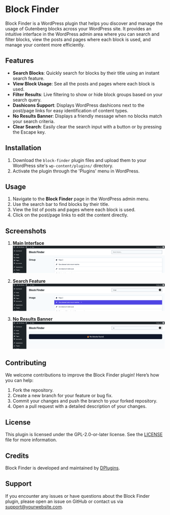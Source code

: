# Block Finder

Block Finder is a WordPress plugin that helps you discover and manage the usage of Gutenberg blocks across your WordPress site. It provides an intuitive interface in the WordPress admin area where you can search and filter blocks, view the posts and pages where each block is used, and manage your content more efficiently.

## Features

- **Search Blocks**: Quickly search for blocks by their title using an instant search feature.
- **View Block Usage**: See all the posts and pages where each block is used.
- **Filter Results**: Live filtering to show or hide block groups based on your search query.
- **Dashicons Support**: Displays WordPress dashicons next to the post/page links for easy identification of content types.
- **No Results Banner**: Displays a friendly message when no blocks match your search criteria.
- **Clear Search**: Easily clear the search input with a button or by pressing the Escape key.

## Installation

1. Download the `block-finder` plugin files and upload them to your WordPress site's `wp-content/plugins/` directory.
2. Activate the plugin through the 'Plugins' menu in WordPress.

## Usage

1. Navigate to the **Block Finder** page in the WordPress admin menu.
2. Use the search bar to find blocks by their title.
3. View the list of posts and pages where each block is used.
4. Click on the post/page links to edit the content directly.

## Screenshots

1. **Main Interface**
   ![Main Interface](img/1.png)
   
2. **Search Feature**
   ![Search Feature](img/3.png)
   
3. **No Results Banner**
   ![No Results Banner](img/2.png)

## Contributing

We welcome contributions to improve the Block Finder plugin! Here’s how you can help:

1. Fork the repository.
2. Create a new branch for your feature or bug fix.
3. Commit your changes and push the branch to your forked repository.
4. Open a pull request with a detailed description of your changes.

## License

This plugin is licensed under the GPL-2.0-or-later license. See the [LICENSE](LICENSE) file for more information.

## Credits

Block Finder is developed and maintained by [DPlugins](https://yourwebsite.com).

## Support

If you encounter any issues or have questions about the Block Finder plugin, please open an issue on GitHub or contact us via [support@yourwebsite.com](mailto:support@yourwebsite.com).